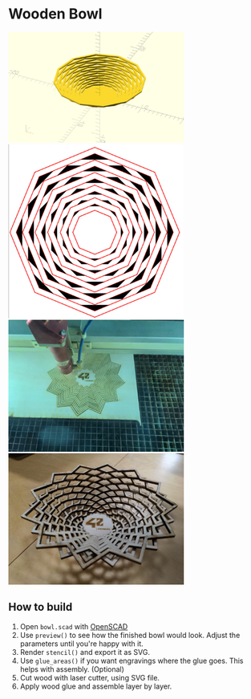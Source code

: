# Wooden Bowl
<img src="img/bowl.png" width=350>
<img src="img/bowl_stencil.jpg" width=350>
<img src="img/bowl_wip.jpg" width=350>
<img src="img/bowl_finished.jpg" width=350>

## How to build
1. Open `bowl.scad` with [OpenSCAD](https://openscad.org)
2. Use `preview()` to see how the finished bowl would look. Adjust the parameters until you're
   happy with it.
3. Render `stencil()` and export it as SVG.
4. Use `glue_areas()` if you want engravings where the glue goes. This helps with assembly.
   (Optional)
5. Cut wood with laser cutter, using SVG file.
6. Apply wood glue and assemble layer by layer.
